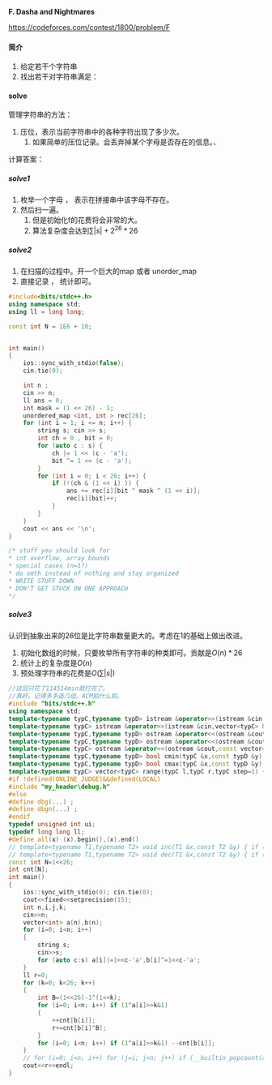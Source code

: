**F. Dasha and Nightmares**

https://codeforces.com/contest/1800/problem/F
#### 简介

1. 给定若干个字符串
2. 找出若干对字符串满足：

#### solve

管理字符串的方法： 

1. 压位，表示当前字符串中的各种字符出现了多少次。
   1. 如果简单的压位记录。会丢弃掉某个字母是否存在的信息。、

计算答案：

##### solve1

1. 枚举一个字母 ， 表示在拼接串中该字母不存在。
2. 然后扫一遍。
   1. 但是初始化f的花费将会非常的大。
   2. 算法复杂度会达到$\sum |s| + 2^26*26$



##### solve2

1. 在扫描的过程中。开一个巨大的map 或者 unorder_map
2. 直接记录 ， 统计即可。

```cpp
#include<bits/stdc++.h>
using namespace std;
using ll = long long;

const int N = 1E6 + 10;


int main()
{
	ios::sync_with_stdio(false);
	cin.tie(0);

	int n ;
	cin >> n;
	ll ans = 0;
	int mask = (1 << 26) - 1;
	unordered_map <int, int > rec[26];
	for (int i = 1; i <= n; i++) {
		string s; cin >> s;
		int ch = 0 , bit = 0;
		for (auto c : s) {
			ch |= 1 << (c - 'a');
			bit ^= 1 << (c - 'a');
		}
		for (int i = 0; i < 26; i++) {
			if (!(ch & (1 << i) )) {
				ans += rec[i][bit ^ mask ^ (1 << i)];
				rec[i][bit]++;
			}
		}
	}
	cout << ans << '\n';
}

/* stuff you should look for
* int overflow, array bounds
* special cases (n=1?)
* do smth instead of nothing and stay organized
* WRITE STUFF DOWN
* DON'T GET STUCK ON ONE APPROACH
*/
```





##### solve3

认识到抽象出来的26位是比字符串数量更大的。考虑在1的基础上做出改进。

1. 初始化数组的时候，只要枚举所有字符串的种类即可。贡献是$O(n)*26$
2. 统计上的复杂度是$O(n)$
3. 预处理字符串的花费是$O(\sum |s|)$

```cpp
//这回只花了114514min就打完了。
//真好。记得多手造几组。ACM拍什么拍。 
#include "bits/stdc++.h"
using namespace std;
template<typename typC,typename typD> istream &operator>>(istream &cin,pair<typC,typD> &a) { return cin>>a.first>>a.second; }
template<typename typC> istream &operator>>(istream &cin,vector<typC> &a) { for (auto &x:a) cin>>x; return cin; }
template<typename typC,typename typD> ostream &operator<<(ostream &cout,const pair<typC,typD> &a) { return cout<<a.first<<' '<<a.second; }
template<typename typC,typename typD> ostream &operator<<(ostream &cout,const vector<pair<typC,typD>> &a) { for (auto &x:a) cout<<x<<'\n'; return cout; }
template<typename typC> ostream &operator<<(ostream &cout,const vector<typC> &a) { int n=a.size(); if (!n) return cout; cout<<a[0]; for (int i=1; i<n; i++) cout<<' '<<a[i]; return cout; }
template<typename typC,typename typD> bool cmin(typC &x,const typD &y) { if (x>y) { x=y; return 1; } return 0; }
template<typename typC,typename typD> bool cmax(typC &x,const typD &y) { if (x<y) { x=y; return 1; } return 0; }
template<typename typC> vector<typC> range(typC l,typC r,typC step=1) { assert(step>0); int n=(r-l+step-1)/step,i; vector<typC> res(n); for (i=0; i<n; i++) res[i]=l+step*i; return res; }
#if !defined(ONLINE_JUDGE)&&defined(LOCAL)
#include "my_header\debug.h"
#else
#define dbg(...) ;
#define dbgn(...) ;
#endif
typedef unsigned int ui;
typedef long long ll;
#define all(x) (x).begin(),(x).end()
// template<typename T1,typename T2> void inc(T1 &x,const T2 &y) { if ((x+=y)>=p) x-=p; }
// template<typename T1,typename T2> void dec(T1 &x,const T2 &y) { if ((x+=p-y)>=p) x-=p; }
const int N=1<<26;
int cnt[N];
int main()
{
	ios::sync_with_stdio(0); cin.tie(0);
	cout<<fixed<<setprecision(15);
	int n,i,j,k;
	cin>>n;
	vector<int> a(n),b(n);
	for (i=0; i<n; i++)
	{
		string s;
		cin>>s;
		for (auto c:s) a[i]|=1<<c-'a',b[i]^=1<<c-'a';
	}
	ll r=0;
	for (k=0; k<26; k++)
	{
		int B=(1<<26)-1^(1<<k);
		for (i=0; i<n; i++) if (1^a[i]>>k&1)
		{
			++cnt[b[i]];
			r+=cnt[b[i]^B];
		}
		for (i=0; i<n; i++) if (1^a[i]>>k&1) --cnt[b[i]];
	}
	// for (i=0; i<n; i++) for (j=i; j<n; j++) if (__builtin_popcount(a[i]|a[j])==25&&__builtin_popcount(b[i]^b[j])==25) ++r;
	cout<<r<<endl;
}

```



